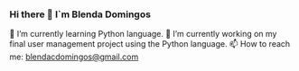 ### Hi there 👋 I`m Blenda Domingos

🌱 I’m currently learning Python language. 
🔭 I’m currently working on my final user management project using the Python language.
📫 How to reach me: blendacdomingos@gmail.com


